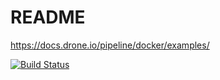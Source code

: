 # README

https://docs.drone.io/pipeline/docker/examples/


[![Build Status](http://home.louislabs.com:52101/api/badges/louiscklaw/drone-ci-playlist/status.svg)](http://home.louislabs.com:52101/louiscklaw/drone-ci-playlist)